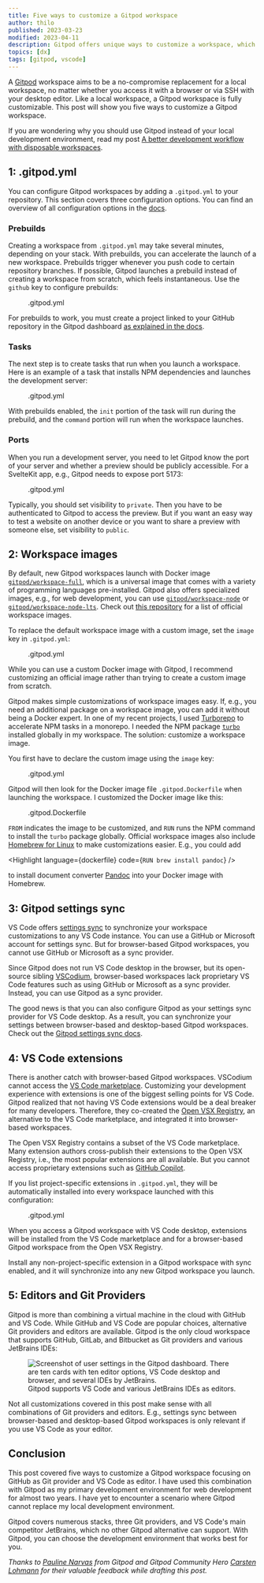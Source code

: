 ```yaml
---
title: Five ways to customize a Gitpod workspace
author: thilo
published: 2023-03-23
modified: 2023-04-11
description: Gitpod offers unique ways to customize a workspace, which sets it apart from its competitors. This post will show five ways to customize a Gitpod workspace and how they result in one of the best cloud workspace offerings.
topics: [dx]
tags: [gitpod, vscode]
---
```


<script>
  import Image from '$lib/components/image.svelte';
  import Highlight from 'svelte-highlight';
  import { dockerfile, yaml } from 'svelte-highlight/languages';
</script>

A [Gitpod](https://gitpod.io/) workspace aims to be a no-compromise replacement for a local workspace, no matter whether you access it with a browser or via SSH with your desktop editor. Like a local workspace, a Gitpod workspace is fully customizable. This post will show you five ways to customize a Gitpod workspace.

If you are wondering why you should use Gitpod instead of your local development environment, read my post [A better development workflow with disposable workspaces](https://maier.tech/posts/a-better-development-workflow-with-disposable-workspaces).

## 1: .gitpod.yml

You can configure Gitpod workspaces by adding a `.gitpod.yml` to your repository. This section covers three configuration options. You can find an overview of all configuration options in the [docs](https://www.gitpod.io/docs/references/gitpod-yml).

### Prebuilds

Creating a workspace from `.gitpod.yml` may take several minutes, depending on your stack. With prebuilds, you can accelerate the launch of a new workspace. Prebuilds trigger whenever you push code to certain repository branches. If possible, Gitpod launches a prebuild instead of creating a workspace from scratch, which feels instantaneous. Use the `github` key to configure prebuilds:

<figure>
  <p>
    <Highlight language={yaml} code={`# ...\n\n` + `github:\n` + `\tprebuilds:\n` + `\t\tmaster: true\n` + `\t\tbranches: true\n` + `\t\tpullRequests: true\n` + `\t\tpullRequestsFromForks: false\n` + `\t\taddCheck: prevent-merge-on-error\n` + `\t\taddComment: false\n` + `\t\taddBadge: false\n\n` + `# ...`} />
  </p>
  <figcaption>.gitpod.yml</figcaption>
</figure>

For prebuilds to work, you must create a project linked to your GitHub repository in the Gitpod dashboard [as explained in the docs](https://www.gitpod.io/docs/configure/projects/prebuilds).

### Tasks

The next step is to create tasks that run when you launch a workspace. Here is an example of a task that installs NPM dependencies and launches the development server:

<figure style="place-items: stretch;">
  <Highlight language={yaml} code={`# ...\n\n` + `tasks:\n` + `\t- name: Run dev server\n` + `\t\tinit: npm install\n` + `\t\tcommand: npm run dev\n\n` + `# ...`} />
  <figcaption>.gitpod.yml</figcaption>
</figure>

With prebuilds enabled, the `init` portion of the task will run during the prebuild, and the `command` portion will run when the workspace launches.

### Ports

When you run a development server, you need to let Gitpod know the port of your server and whether a preview should be publicly accessible. For a SvelteKit app, e.g., Gitpod needs to expose port 5173:

<figure style="place-items: stretch;">
  <Highlight language={yaml} code={`# ...\n\n` + `ports:\n` + `\t- port: 5173\n` + `\t\tvisibility: public\n\n` + `# ...`} />
  <figcaption>.gitpod.yml</figcaption>
</figure>

Typically, you should set visibility to `private`. Then you have to be authenticated to Gitpod to access the preview. But if you want an easy way to test a website on another device or you want to share a preview with someone else, set visibility to `public`.

## 2: Workspace images

By default, new Gitpod workspaces launch with Docker image [`gitpod/workspace-full`](https://hub.docker.com/r/gitpod/workspace-full), which is a universal image that comes with a variety of programming languages pre-installed. Gitpod also offers specialized images, e.g., for web development, you can use [`gitpod/workspace-node`](https://hub.docker.com/r/gitpod/workspace-node) or [`gitpod/workspace-node-lts`](https://hub.docker.com/r/gitpod/workspace-node-lts). Check out [this repository](https://github.com/gitpod-io/workspace-images) for a list of official workspace images.

To replace the default workspace image with a custom image, set the `image` key in `.gitpod.yml`:

<figure style="place-items: stretch;">
    <Highlight language={yaml} code={`image: gitpod/workspace-node-lts\n\n` + `# ...`} />
  <figcaption>.gitpod.yml</figcaption>
</figure>

While you can use a custom Docker image with Gitpod, I recommend customizing an official image rather than trying to create a custom image from scratch.

Gitpod makes simple customizations of workspace images easy. If, e.g., you need an additional package on a workspace image, you can add it without being a Docker expert. In one of my recent projects, I used [Turborepo](https://turbo.build/repo) to accelerate NPM tasks in a monorepo. I needed the NPM package [`turbo`](https://www.npmjs.com/package/turbo) installed globally in my workspace. The solution: customize a workspace image.

You first have to declare the custom image using the `image` key:

<figure style="place-items: stretch;">
  <Highlight language={yaml} code={`image:\n` + `\tfile: .gitpod.Dockerfile\n\n` + `# ...`} />
  <figcaption>.gitpod.yml</figcaption>
</figure>

Gitpod will then look for the Docker image file `.gitpod.Dockerfile` when launching the workspace. I customized the Docker image like this:

<figure style="place-items: stretch;">
  <Highlight language={dockerfile} code={`FROM gitpod/workspace-node-lts\n\n` + `RUN npm i -g turbo`} />
  <figcaption>.gitpod.Dockerfile</figcaption>
</figure>

`FROM` indicates the image to be customized, and `RUN` runs the NPM command to install the `turbo` package globally. Official workspace images also include [Homebrew for Linux](https://docs.brew.sh/Homebrew-on-Linux) to make customizations easier. E.g., you could add

<Highlight language={dockerfile} code={`RUN brew install pandoc`} />

to install document converter [Pandoc](https://pandoc.org/) into your Docker image with Homebrew.

## 3: Gitpod settings sync

VS Code offers [settings sync](https://code.visualstudio.com/docs/editor/settings-sync) to synchronize your workspace customizations to any VS Code instance. You can use a GitHub or Microsoft account for settings sync. But for browser-based Gitpod workspaces, you cannot use GitHub or Microsoft as a sync provider.

Since Gitpod does not run VS Code desktop in the browser, but its open-source sibling [VSCodium](https://vscodium.com/), browser-based workspaces lack proprietary VS Code features such as using GitHub or Microsoft as a sync provider. Instead, you can use Gitpod as a sync provider.

The good news is that you can also configure Gitpod as your settings sync provider for VS Code desktop. As a result, you can synchronize your settings between browser-based and desktop-based Gitpod workspaces. Check out the [Gitpod settings sync docs](https://www.gitpod.io/docs/references/ides-and-editors/settings-sync).

## 4: VS Code extensions

There is another catch with browser-based Gitpod workspaces. VSCodium cannot access the [VS Code marketplace](https://marketplace.visualstudio.com/VSCode). Customizing your development experience with extensions is one of the biggest selling points for VS Code. Gitpod realized that not having VS Code extensions would be a deal breaker for many developers. Therefore, they co-created the [Open VSX Registry](https://open-vsx.org/), an alternative to the VS Code marketplace, and integrated it into browser-based workspaces.

The Open VSX Registry contains a subset of the VS Code marketplace. Many extension authors cross-publish their extensions to the Open VSX Registry, i.e., the most popular extensions are all available. But you cannot access proprietary extensions such as [GitHub Copilot](https://marketplace.visualstudio.com/items?itemName=GitHub.copilot).

If you list project-specific extensions in `.gitpod.yml`, they will be automatically installed into every workspace launched with this configuration:

<figure style="place-items: stretch;">
  <Highlight language={yaml} code={`# ...\n\n` + `vscode:\n` + `\textensions:\n` + `\t\t- bradlc.vscode-tailwindcss\n` + `\t\t- dbaeumer.vscode-eslint\n` + `\t\t- esbenp.prettier-vscode\n` + `\t\t- svelte.svelte-vscode\n\n` + `# ...`} />
  <figcaption>.gitpod.yml</figcaption>
</figure>

When you access a Gitpod workspace with VS Code desktop, extensions will be installed from the VS Code marketplace and for a browser-based Gitpod workspace from the Open VSX Registry.

Install any non-project-specific extension in a Gitpod workspace with sync enabled, and it will synchronize into any new Gitpod workspace you launch.

## 5: Editors and Git Providers

Gitpod is more than combining a virtual machine in the cloud with GitHub and VS Code. While GitHub and VS Code are popular choices, alternative Git providers and editors are available. Gitpod is the only cloud workspace that supports GitHub, GitLab, and Bitbucket as Git providers and various JetBrains IDEs:

<figure>
<Image
  ratio={1686/1210}
  alt='Screenshot of user settings in the Gitpod dashboard. There are ten cards with ten editor options, VS Code desktop and browser, and several IDEs by JetBrains.'
  url="https://share.mailbox.org/ajax/share/096a1e0e00fff50a9e9d1650fff5468589b662b30ca5f278/1/8/MjQ2/MjQ2LzM2Mw?dl=true"
  loading="lazy" />
<figcaption>Gitpod supports VS Code and various JetBrains IDEs as editors.</figcaption>
</figure>

Not all customizations covered in this post make sense with all combinations of Git providers and editors. E.g., settings sync between browser-based and desktop-based Gitpod workspaces is only relevant if you use VS Code as your editor.

## Conclusion

This post covered five ways to customize a Gitpod workspace focusing on GitHub as Git provider and VS Code as editor. I have used this combination with Gitpod as my primary development environment for web development for almost two years. I have yet to encounter a scenario where Gitpod cannot replace my local development environment.

Gitpod covers numerous stacks, three Git providers, and VS Code's main competitor JetBrains, which no other Gitpod alternative can support. With Gitpod, you can choose the development environment that works best for you.

_Thanks to [Pauline Narvas](https://twitter.com/paulienuh) from Gitpod and Gitpod Community Hero [Carsten Lohmann](https://github.com/Derroylo) for their valuable feedback while drafting this post._
